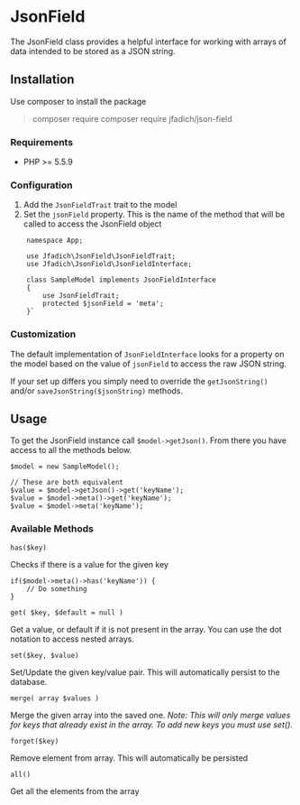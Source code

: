 # JsonField
The JsonField class provides a helpful interface for working with arrays of data intended to be stored as a JSON string.

## Installation
Use composer to install the package

>composer require composer require jfadich/json-field

### Requirements
- PHP >= 5.5.9

### Configuration
1. Add the `JsonFieldTrait` trait to the model
2. Set the `jsonField` property. This is the name of the method that will be called to access the JsonField object
```
    namespace App;
    
    use Jfadich\JsonField\JsonFieldTrait;
    use Jfadich\JsonField\JsonFieldInterface;
    
    class SampleModel implements JsonFieldInterface
    {
        use JsonFieldTrait;
        protected $jsonField = 'meta';
    }`
```
### Customization
The default implementation of `JsonFieldInterface` looks for a property on the model based on the value of `jsonField` to access the raw JSON string.

If your set up differs you simply need to override the `getJsonString()` and/or `saveJsonString($jsonString)` methods.

## Usage
To get the JsonField instance call `$model->getJson()`. From there you have access to all the methods below.

    $model = new SampleModel();

    // These are both equivalent
    $value = $model->getJson()->get('keyName'); 
    $value = $model->meta()->get('keyName');
    $value = $model->meta('keyName');


### Available Methods

`has($key)`

Checks if there is a value for the given key

    if($model->meta()->has('keyName')) {
        // Do something
    }

`get( $key, $default = null )`

Get a value, or default if it is not present in the array. You can use the dot notation to access nested arrays.

`set($key, $value)`

Set/Update the given key/value pair. This will automatically persist to the database.

`merge( array $values )`

Merge the given array into the saved one. *Note: This will only merge values for keys that already exist in the array. To add new keys you must use set().*

`forget($key)`

Remove element from array. This will automatically be persisted

`all()`

Get all the elements from the array
